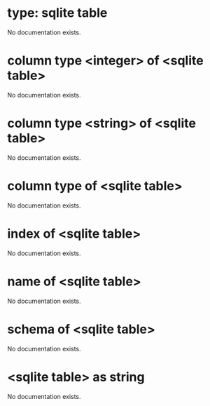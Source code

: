 # type: sqlite table

No documentation exists.

# column type &lt;integer&gt; of &lt;sqlite table&gt;

No documentation exists.

# column type &lt;string&gt; of &lt;sqlite table&gt;

No documentation exists.

# column type of &lt;sqlite table&gt;

No documentation exists.

# index of &lt;sqlite table&gt;

No documentation exists.

# name of &lt;sqlite table&gt;

No documentation exists.

# schema of &lt;sqlite table&gt;

No documentation exists.

# &lt;sqlite table&gt; as string

No documentation exists.
